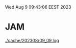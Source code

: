 Wed Aug  9 09:43:06 EEST 2023
# JAM
<a href='./cache/202308/09_09.log'>./cache/202308/09_09.log</a>
